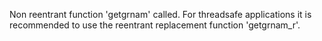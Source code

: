 Non reentrant function 'getgrnam' called. For threadsafe applications it is recommended to use the reentrant replacement function 'getgrnam_r'.